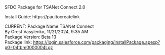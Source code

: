 SFDC Package for TSANet Connect 2.0

Install Guide:  https://paultocreatelink

CURRENT:
Package Name	TSANet Connect	<br>
By	Orest Vasylenko,   11/21/2024, 9:35 AM<br>
Package Version: Beta 13<br>
Package link: https://login.salesforce.com/packaging/installPackage.apexp?p0=04tbm0000004Lgz
